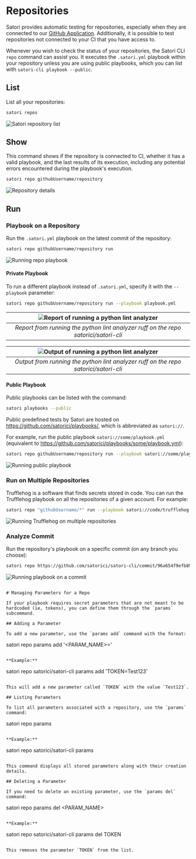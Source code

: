 
# Repositories

Satori provides automatic testing for repositories, especially when they are connected to our [GitHub Application](https://github.com/apps/satorici). Additionally, it is possible to test repositories not connected to your CI that you have access to.

Whenever you wish to check the status of your repositories, the Satori CLI `repo` command can assist you. It executes the `.satori.yml` playbook within your repository unless you are using public playbooks, which you can list with `satori-cli playbook --public`.

## List

List all your repositories:

```sh
satori repos
```

![Satori repository list](img/repo_1.png)

## Show

This command shows if the repository is connected to CI, whether it has a valid playbook, and the last results of its execution, including any potential errors encountered during the playbook's execution.

```sh
satori repo githubUsername/repository
```

![Repository details](img/repo_2.png)

## Run

### Playbook on a Repository

Run the `.satori.yml` playbook on the latest commit of the repository:

```sh
satori repo githubUsername/repository run
```

![Running repo playbook](img/repo_3.png)

#### Private Playbook

To run a different playbook instead of `.satori.yml`, specify it with the `--playbook` parameter:

```sh
satori repo githubUsername/repository run --playbook playbook.yml
```

| ![Report of running a python lint analyzer](img/repo_4-1.png) |
|:---------------------------------------------------------------:|
| *Report from running the python lint analyzer ruff on the repo satorici/satori-cli* |

| ![Output of running a python lint analyzer](img/repo_4-2.png) |
|:--------------------------------------------------------------:|
| *Output from running the python lint analyzer ruff on the repo satorici/satori-cli* |

#### Public Playbook

Public playbooks can be listed with the command:

```sh
satori playbooks --public
```

Public predefined tests by Satori are hosted on https://github.com/satorici/playbooks/, which is abbreviated as `satori://`.

For example, run the public playbook `satori://some/playbook.yml` (equivalent to <https://github.com/satorici/playbooks/some/playbook.yml>):

```sh
satori repo githubUsername/repository run --playbook satori://some/playbook.yml
```

![Running public playbook](img/repo_6.png)

### Run on Multiple Repositories

Trufflehog is a software that finds secrets stored in code. You can run the Trufflehog playbook on all the repositories of a given account. For example:

```sh
satori repo "githubUsername/*" run --playbook satori://code/trufflehog.yml
```

![Running Trufflehog on multiple repositories](img/repo_7.png)

### Analyze Commit

Run the repository's playbook on a specific commit (on any branch you choose):

```sh
satori repo https://github.com/satorici/satori-cli/commit/96a654f9efb8962b20a514eccbe827518ca725b2 run
```

![Running playbook on a commit](img/repo_8.png)

```

# Managing Parameters for a Repo

If your playbook requires secret parameters that are not meant to be hardcoded (ie, tokens), you can define them through the `params` subcommand.

## Adding a Parameter

To add a new parameter, use the `params add` command with the format:

```
satori repo <repository> params add '<PARAM_NAME>=<VALUE>'
```

**Example:**

```
satori repo satorici/satori-cli params add 'TOKEN=Test123'
```

This will add a new parameter called `TOKEN` with the value `Test123`.

## Listing Parameters

To list all parameters associated with a repository, use the `params` command:

```
satori repo <repository> params
```

**Example:**

```
satori repo satorici/satori-cli params
```

This command displays all stored parameters along with their creation details.

## Deleting a Parameter

If you need to delete an existing parameter, use the `params del` command:

```
satori repo <repository> params del <PARAM_NAME>
```

**Example:**

```
satori repo satorici/satori-cli params del TOKEN
```

This removes the parameter `TOKEN` from the list.

